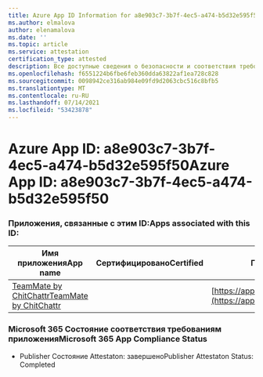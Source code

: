 ```yaml
---
title: Azure App ID Information for a8e903c7-3b7f-4ec5-a474-b5d32e595f50
ms.author: elmalova
author: elenamalova
ms.date: ''
ms.topic: article
ms.service: attestation
certification_type: attested
description: Все доступные сведения о безопасности и соответствия требованиям для a8e903c7-3b7f-4ec5-a474-b5d32e595f50.
ms.openlocfilehash: f6551224b6fbe6feb360dda63822af1ea728c828
ms.sourcegitcommit: 0098942ce316ab984e09fd9d2063cbc516c8bfb5
ms.translationtype: MT
ms.contentlocale: ru-RU
ms.lasthandoff: 07/14/2021
ms.locfileid: "53423878"
---
```

# <a name="azure-app-id-a8e903c7-3b7f-4ec5-a474-b5d32e595f50"></a><span data-ttu-id="5ea60-103">Azure App ID: a8e903c7-3b7f-4ec5-a474-b5d32e595f50</span><span class="sxs-lookup"><span data-stu-id="5ea60-103">Azure App ID: a8e903c7-3b7f-4ec5-a474-b5d32e595f50</span></span>


### <a name="apps-associated-with-this-id"></a><span data-ttu-id="5ea60-104">Приложения, связанные с этим ID:</span><span class="sxs-lookup"><span data-stu-id="5ea60-104">Apps associated with this ID:</span></span>
| <span data-ttu-id="5ea60-105">**Имя приложения**</span><span class="sxs-lookup"><span data-stu-id="5ea60-105">**App name**</span></span> | <span data-ttu-id="5ea60-106">**Сертифицировано**</span><span class="sxs-lookup"><span data-stu-id="5ea60-106">**Certified**</span></span> | <span data-ttu-id="5ea60-107">**Просмотр в AppSource**</span><span class="sxs-lookup"><span data-stu-id="5ea60-107">**View in AppSource**</span></span> |
|-|-|-|
| [<span data-ttu-id="5ea60-108">TeamMate by ChitChattr</span><span class="sxs-lookup"><span data-stu-id="5ea60-108">TeamMate by ChitChattr</span></span>](https://docs.microsoft.com/en-us/microsoft-365-app-certification/forward/WA200002530) |  | [https://appsource.microsoft.com/product/office/WA200002530](https://appsource.microsoft.com/product/office/WA200002530) |

### <a name="microsoft-365-app-compliance-status"></a><span data-ttu-id="5ea60-109">Microsoft 365 Состояние соответствия требованиям приложения</span><span class="sxs-lookup"><span data-stu-id="5ea60-109">Microsoft 365 App Compliance Status</span></span>
- <span data-ttu-id="5ea60-110">Publisher Состояние Attestaton: завершено</span><span class="sxs-lookup"><span data-stu-id="5ea60-110">Publisher Attestaton Status: Completed</span></span>
